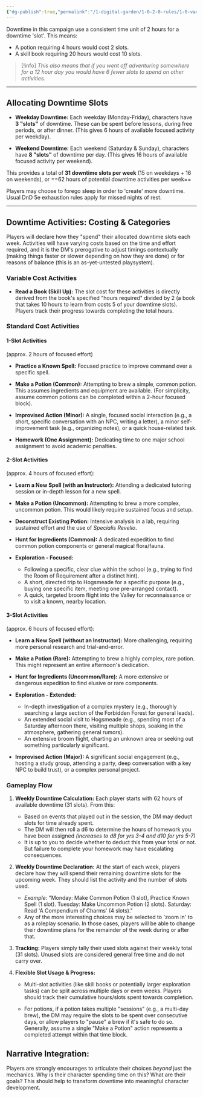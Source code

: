 ```yaml
---
{"dg-publish":true,"permalink":"/1-digital-garden/1-0-2-0-rules/1-0-variant-rules/01-13-downtime-mechanics/"}
---
```


Downtime in this campaign use a consistent time unit of 2 hours for a downtime 'slot'.  This means:

- A potion requiring 4 hours would cost 2 slots.  
- A skill book requiring 20 hours would cost 10 slots.

> [!info]
> *This also means that if you went off adventuring somewhere for a 12 hour day you would have 6 fewer slots to spend on other activities.*

---

## Allocating Downtime Slots

- **Weekday Downtime:** Each weekday (Monday-Friday), characters have **3 "slots"** of downtime. These can be spent before lessons, during free periods, or after dinner. (This gives 6 hours of available focused activity per weekday).
    
- **Weekend Downtime:** Each weekend (Saturday & Sunday), characters have **8 "slots"** of downtime per day. (This gives 16 hours of available focused activity per weekend).

This provides a total of **31 downtime slots per week** (15 on weekdays + 16 on weekends), or ==62 hours of potential downtime activities per week==

Players may choose to forego sleep in order to 'create' more downtime. Usual DnD 5e exhaustion rules apply for missed nights of rest.

---

## Downtime Activities: Costing & Categories

Players will declare how they "spend" their allocated downtime slots each week. Activities will have varying costs based on the time and effort required, and it is the DM's prerogative to adjust timings contextually (making things faster or slower depending on how they are done) or for reasons of balance (this is an as-yet-untested playsystem).

### Variable Cost Activities

- **Read a Book (Skill Up):** The slot cost for these activities is directly derived from the book's specified "hours required" divided by 2 (a book that takes 10 hours to learn from costs 5 of your downtime slots). Players track their progress towards completing the total hours.

### Standard Cost Activities

#### 1-Slot Activities 
(approx. 2 hours of focused effort)
   
   - **Practice a Known Spell:** Focused practice to improve command over a specific spell.

   - **Make a Potion (Common):** Attempting to brew a simple, common potion. This assumes ingredients and equipment are available. (For simplicity, assume common potions can be completed within a 2-hour focused block).
   
   - **Improvised Action (Minor):** A single, focused social interaction (e.g., a short, specific conversation with an NPC, writing a letter), a minor self-improvement task (e.g., organizing notes), or a quick house-related task.
   
   - **Homework (One Assignment):** Dedicating time to one major school assignment to avoid academic penalties.

#### 2-Slot Activities 
(approx. 4 hours of focused effort):
   
   - **Learn a New Spell (with an Instructor):** Attending a dedicated tutoring session or in-depth lesson for a new spell.
   
   - **Make a Potion (Uncommon):** Attempting to brew a more complex, uncommon potion. This would likely require sustained focus and setup.
   
   - **Deconstruct Existing Potion:** Intensive analysis in a lab, requiring sustained effort and the use of _Specialis Revelio_.
   
   - **Hunt for Ingredients (Common):** A dedicated expedition to find common potion components or general magical flora/fauna.
   
   - **Exploration - Focused:**
       - Following a specific, clear clue within the school (e.g., trying to find the Room of Requirement after a distinct hint).
       - A short, directed trip to Hogsmeade for a specific purpose (e.g., buying one specific item, meeting one pre-arranged contact).   
       - A quick, targeted broom flight into the Valley for reconnaissance or to visit a known, nearby location.

#### 3-Slot Activities 
(approx. 6 hours of focused effort):

   - **Learn a New Spell (without an Instructor):** More challenging, requiring more personal research and trial-and-error.

   - **Make a Potion (Rare):** Attempting to brew a highly complex, rare potion. This might represent an entire afternoon's dedication.

   - **Hunt for Ingredients (Uncommon/Rare):** A more extensive or dangerous expedition to find elusive or rare components.

   - **Exploration - Extended:**
       - In-depth investigation of a complex mystery (e.g., thoroughly searching a large section of the Forbidden Forest for general leads).
       - An extended social visit to Hogsmeade (e.g., spending most of a Saturday afternoon there, visiting multiple shops, soaking in the atmosphere, gathering general rumors).
       - An extensive broom flight, charting an unknown area or seeking out something particularly significant.

   - **Improvised Action (Major):** A significant social engagement (e.g., hosting a study group, attending a party, deep conversation with a key NPC to build trust), or a complex personal project.

### Gameplay Flow

1. **Weekly Downtime Calculation:** Each player starts with 62 hours of available downtime (31 slots). From this:
	- Based on events that played out in the session, the DM may deduct slots for time already spent.
	- The DM will then roll a d6 to determine the hours of homework you have been assigned *(increases to d8 for yrs 3-4 and d10 for yrs 5-7)*
	- It is up to you to decide whether to deduct this from your total or not. But failure to complete your homework may have escalating consequences.

2. **Weekly Downtime Declaration:** At the start of each week, players declare how they will spend their remaining downtime slots for the upcoming week. They should list the activity and the number of slots used.
    - _Example:_ "Monday: Make Common Potion (1 slot), Practice Known Spell (1 slot). Tuesday: Make Uncommon Potion (2 slots). Saturday: Read 'A Compendium of Charms' (4 slots)."
    - Any of the more interesting choices may be selected to 'zoom in' to as a roleplay scenario. In those cases, players will be able to change their downtime plans for the remainder of the week during or after that.

3. **Tracking:** Players simply tally their used slots against their weekly total (31 slots). Unused slots are considered general free time and do not carry over.
    
4. **Flexible Slot Usage & Progress:**
    - Multi-slot activities (like skill books or potentially larger exploration tasks) can be split across multiple days or even weeks. Players should track their cumulative hours/slots spent towards completion.

    - For potions, if a potion takes multiple "sessions" (e.g., a multi-day brew), the DM may require the slots to be spent over consecutive days, or allow players to "pause" a brew if it's safe to do so. Generally, assume a single "Make a Potion" action represents a completed attempt within that time block.

## Narrative Integration:
Players are strongly encourages to articulate their choices *beyond* just the mechanics. Why is their character spending time on this? What are their goals? This should help to transform downtime into meaningful character development.
